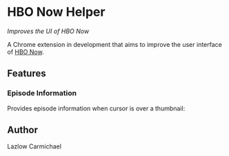 # HBO Now Helper
*Improves the UI of HBO Now*

A Chrome extension in development that aims to improve the user interface
of [HBO Now](https://www.hbonow.com).

## Features

### Episode Information
Provides episode information when cursor is over a thumbnail:

## Author
Lazlow Carmichael
